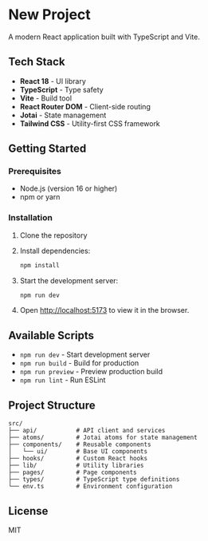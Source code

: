 # New Project

A modern React application built with TypeScript and Vite.

## Tech Stack

- **React 18** - UI library
- **TypeScript** - Type safety
- **Vite** - Build tool
- **React Router DOM** - Client-side routing
- **Jotai** - State management
- **Tailwind CSS** - Utility-first CSS framework

## Getting Started

### Prerequisites

- Node.js (version 16 or higher)
- npm or yarn

### Installation

1. Clone the repository
2. Install dependencies:
   ```bash
   npm install
   ```

3. Start the development server:
   ```bash
   npm run dev
   ```

4. Open [http://localhost:5173](http://localhost:5173) to view it in the browser.

## Available Scripts

- `npm run dev` - Start development server
- `npm run build` - Build for production
- `npm run preview` - Preview production build
- `npm run lint` - Run ESLint

## Project Structure

```
src/
├── api/           # API client and services
├── atoms/         # Jotai atoms for state management
├── components/    # Reusable components
│   └── ui/        # Base UI components
├── hooks/         # Custom React hooks
├── lib/           # Utility libraries
├── pages/         # Page components
├── types/         # TypeScript type definitions
└── env.ts         # Environment configuration
```

## License

MIT 